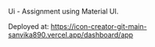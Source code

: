 Ui - Assignment using Material UI.

Deployed at: https://icon-creator-git-main-sanvika890.vercel.app/dashboard/app
